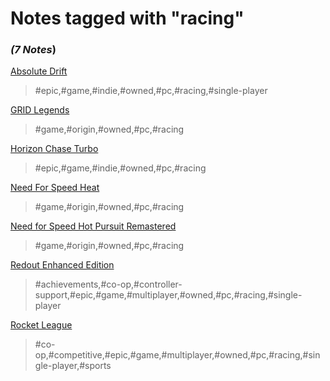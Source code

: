 # Notes tagged with "racing"

### _(7 Notes_)

[Absolute Drift](./../Absolute%20Drift.html)
> #epic,#game,#indie,#owned,#pc,#racing,#single-player

[GRID Legends](./../GRID%20Legends.html)
> #game,#origin,#owned,#pc,#racing

[Horizon Chase Turbo](./../Horizon%20Chase%20Turbo.html)
> #epic,#game,#indie,#owned,#pc,#racing

[Need For Speed Heat](./../Need%20For%20Speed%20Heat.html)
> #game,#origin,#owned,#pc,#racing

[Need for Speed Hot Pursuit Remastered](./../Need%20for%20Speed%20Hot%20Pursuit%20Remastered.html)
> #game,#origin,#owned,#pc,#racing

[Redout Enhanced Edition](./../Redout%20Enhanced%20Edition.html)
> #achievements,#co-op,#controller-support,#epic,#game,#multiplayer,#owned,#pc,#racing,#single-player

[Rocket League](./../Rocket%20League.html)
> #co-op,#competitive,#epic,#game,#multiplayer,#owned,#pc,#racing,#single-player,#sports

